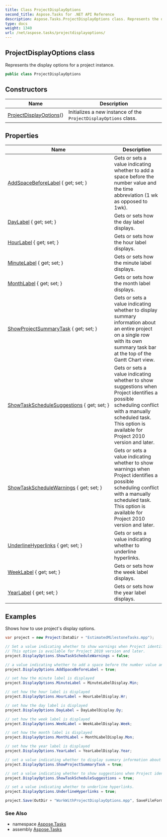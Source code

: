 ```yaml
---
title: Class ProjectDisplayOptions
second_title: Aspose.Tasks for .NET API Reference
description: Aspose.Tasks.ProjectDisplayOptions class. Represents the display options for a project instance
type: docs
weight: 1340
url: /net/aspose.tasks/projectdisplayoptions/
---
```

## ProjectDisplayOptions class

Represents the display options for a project instance.

```csharp
public class ProjectDisplayOptions
```

## Constructors

| Name | Description |
| --- | --- |
| [ProjectDisplayOptions](projectdisplayoptions/)() | Initializes a new instance of the `ProjectDisplayOptions` class. |

## Properties

| Name | Description |
| --- | --- |
| [AddSpaceBeforeLabel](../../aspose.tasks/projectdisplayoptions/addspacebeforelabel/) { get; set; } | Gets or sets a value indicating whether to add a space before the number value and the time abbreviation (1 wk as opposed to 1wk). |
| [DayLabel](../../aspose.tasks/projectdisplayoptions/daylabel/) { get; set; } | Gets or sets how the day label displays. |
| [HourLabel](../../aspose.tasks/projectdisplayoptions/hourlabel/) { get; set; } | Gets or sets how the hour label displays. |
| [MinuteLabel](../../aspose.tasks/projectdisplayoptions/minutelabel/) { get; set; } | Gets or sets how the minute label displays. |
| [MonthLabel](../../aspose.tasks/projectdisplayoptions/monthlabel/) { get; set; } | Gets or sets how the month label displays. |
| [ShowProjectSummaryTask](../../aspose.tasks/projectdisplayoptions/showprojectsummarytask/) { get; set; } | Gets or sets a value indicating whether to display summary information about an entire project on a single row with its own summary task bar at the top of the Gantt Chart view. |
| [ShowTaskScheduleSuggestions](../../aspose.tasks/projectdisplayoptions/showtaskschedulesuggestions/) { get; set; } | Gets or sets a value indicating whether to show suggestions when Project identifies a possible scheduling conflict with a manually scheduled task. This option is available for Project 2010 version and later. |
| [ShowTaskScheduleWarnings](../../aspose.tasks/projectdisplayoptions/showtaskschedulewarnings/) { get; set; } | Gets or sets a value indicating whether to show warnings when Project identifies a possible scheduling conflict with a manually scheduled task. This option is available for Project 2010 version and later. |
| [UnderlineHyperlinks](../../aspose.tasks/projectdisplayoptions/underlinehyperlinks/) { get; set; } | Gets or sets a value indicating whether to underline hyperlinks. |
| [WeekLabel](../../aspose.tasks/projectdisplayoptions/weeklabel/) { get; set; } | Gets or sets how the week label displays. |
| [YearLabel](../../aspose.tasks/projectdisplayoptions/yearlabel/) { get; set; } | Gets or sets how the year label displays. |

## Examples

Shows how to use project's display options.

```csharp
var project = new Project(DataDir + "EstimatedMilestoneTasks.mpp");

// Set a value indicating whether to show warnings when Project identifies a possible scheduling conflict with a manually scheduled task.
// This option is available for Project 2010 version and later.
project.DisplayOptions.ShowTaskScheduleWarnings = false;

// a value indicating whether to add a space before the number value and the time abbreviation (1 wk as opposed to 1wk)
project.DisplayOptions.AddSpaceBeforeLabel = true;

// set how the minute label is displayed
project.DisplayOptions.MinuteLabel = MinuteLabelDisplay.Min;

// set how the hour label is displayed
project.DisplayOptions.HourLabel = HourLabelDisplay.Hr;

// set how the day label is displayed
project.DisplayOptions.DayLabel = DayLabelDisplay.Dy;

// set how the week label is displayed
project.DisplayOptions.WeekLabel = WeekLabelDisplay.Week;

// set how the month label is displayed
project.DisplayOptions.MonthLabel = MonthLabelDisplay.Mon;

// set how the year label is displayed
project.DisplayOptions.YearLabel = YearLabelDisplay.Year;

// set a value indicating whether to display summary information about an entire project on a single row with its own summary task bar at the top of the Gantt Chart view.
project.DisplayOptions.ShowProjectSummaryTask = true;

// set a value indicating whether to show suggestions when Project identifies a possible scheduling conflict with a manually scheduled task.
project.DisplayOptions.ShowTaskScheduleSuggestions = true;

// set a value indicating whether to underline hyperlinks.
project.DisplayOptions.UnderlineHyperlinks = true;

project.Save(OutDir + "WorkWithProjectDisplayOptions.mpp", SaveFileFormat.Mpp);
```

### See Also

* namespace [Aspose.Tasks](../../aspose.tasks/)
* assembly [Aspose.Tasks](../../)


